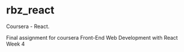 # rbz_react
Coursera - React.

Final assignment for coursera Front-End Web Development with React Week 4

